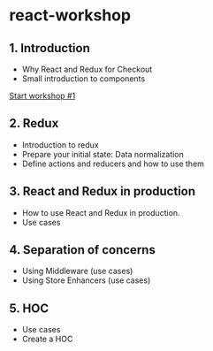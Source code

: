 # react-workshop

## 1. Introduction
* Why React and Redux for Checkout
* Small introduction to components

[Start workshop #1](https://github.com/nielsvanmidden/react-workshop/tree/master/1-introduction)

## 2. Redux
* Introduction to redux
* Prepare your initial state: Data normalization
* Define actions and reducers and how to use them

## 3. React and Redux in production
* How to use React and Redux in production.
* Use cases

## 4. Separation of concerns
* Using Middleware (use cases)
* Using Store Enhancers (use cases)

## 5. HOC
* Use cases
* Create a HOC
